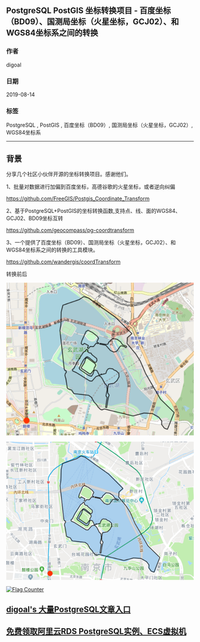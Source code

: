 ## PostgreSQL PostGIS 坐标转换项目 - 百度坐标（BD09）、国测局坐标（火星坐标，GCJ02）、和WGS84坐标系之间的转换
            
### 作者            
digoal            
            
### 日期            
2019-08-14           
            
### 标签            
PostgreSQL , PostGIS , 百度坐标（BD09）, 国测局坐标（火星坐标，GCJ02）, WGS84坐标系
            
----            
            
## 背景            
分享几个社区小伙伴开源的坐标转换项目。感谢他们。  
  
1、批量对数据进行加偏到百度坐标，高德谷歌的火星坐标，或者逆向纠偏  
  
https://github.com/FreeGIS/Postgis_Coordinate_Transform  
  
2、基于PostgreSQL+PostGIS的坐标转换函数,支持点、线、面的WGS84、GCJ02、BD09坐标互转  
  
https://github.com/geocompass/pg-coordtransform  
  
3、一个提供了百度坐标（BD09）、国测局坐标（火星坐标，GCJ02）、和WGS84坐标系之间的转换的工具模块。  
  
https://github.com/wandergis/coordTransform  
  
  
转换前后  
  
![pic](20190814_01_pic_001.jpg)  
  
![pic](20190814_01_pic_002.jpg)  
    
  
<a rel="nofollow" href="http://info.flagcounter.com/h9V1"  ><img src="http://s03.flagcounter.com/count/h9V1/bg_FFFFFF/txt_000000/border_CCCCCC/columns_2/maxflags_12/viewers_0/labels_0/pageviews_0/flags_0/"  alt="Flag Counter"  border="0"  ></a>  
  
  
## [digoal's 大量PostgreSQL文章入口](https://github.com/digoal/blog/blob/master/README.md "22709685feb7cab07d30f30387f0a9ae")
  
  
## [免费领取阿里云RDS PostgreSQL实例、ECS虚拟机](https://free.aliyun.com/ "57258f76c37864c6e6d23383d05714ea")
  
